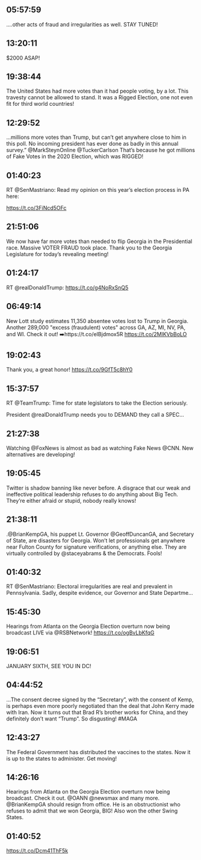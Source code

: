## 05:57:59
....other acts of fraud and irregularities as well. STAY TUNED!
## 13:20:11
$2000 ASAP!
## 19:38:44
The United States had more votes than it had people voting, by a lot. This travesty cannot be allowed to stand. It was a Rigged Election, one not even fit for third world countries!
## 12:29:52
...millions more votes than Trump, but can’t get anywhere close to him in this poll. No incoming president has ever done as badly in this annual survey.” @MarkSteynOnline @TuckerCarlson That’s because he got millions of Fake Votes in the 2020 Election, which was RIGGED!
## 01:40:23
RT @SenMastriano: Read my opinion on this year’s election process in PA here: 

https://t.co/3FiNcd5OFc
## 21:51:06
We now have far more votes than needed to flip Georgia in the Presidential race. Massive VOTER FRAUD took place. Thank you to the Georgia Legislature for today’s revealing meeting!
## 01:24:17
RT @realDonaldTrump: https://t.co/g4NoRxSnQ5
## 06:49:14
New Lott study estimates 11,350 absentee votes lost to Trump in Georgia. Another 289,000 "excess (fraudulent) votes" across GA, AZ, MI, NV, PA, and WI. Check it out! ➡️https://t.co/eIBjdmox5R https://t.co/2MlKVbBoLO
## 19:02:43
Thank you, a great honor! https://t.co/9GfT5c8hY0
## 15:37:57
RT @TeamTrump: Time for state legislators to take the Election seriously. 

President @realDonaldTrump needs you to DEMAND they call a SPEC…
## 21:27:38
Watching @FoxNews is almost as bad as watching Fake News @CNN. New alternatives are developing!
## 19:05:45
Twitter is shadow banning like never before. A disgrace that our weak and ineffective political leadership refuses to do anything about Big Tech. They’re either afraid or stupid, nobody really knows!
## 21:38:11
.@BrianKempGA, his puppet Lt. Governor @GeoffDuncanGA, and Secretary of State, are disasters for Georgia. Won’t let professionals get anywhere near Fulton County for signature verifications, or anything else. They are virtually controlled by @staceyabrams &amp; the Democrats. Fools!
## 01:40:32
RT @SenMastriano: Electoral irregularities are real and prevalent in Pennsylvania. Sadly, despite evidence, our Governor and State Departme…
## 15:45:30
Hearings from Atlanta on the Georgia Election overturn now being broadcast LIVE via @RSBNetwork! 
https://t.co/ogBvLbKfqG
## 19:06:51
JANUARY SIXTH, SEE YOU IN DC!
## 04:44:52
...The consent decree signed by the “Secretary”, with the consent of Kemp, is perhaps even more poorly negotiated than the deal that John Kerry made with Iran. Now it turns out that Brad R’s brother works for China, and they definitely don’t want “Trump”. So disgusting! #MAGA
## 12:43:27
The Federal Government has distributed the vaccines to the states. Now it is up to the states to administer. Get moving!
## 14:26:16
Hearings from Atlanta on the Georgia Election overturn now being broadcast. Check it out. @OANN @newsmax and many more. @BrianKempGA should resign from office. He is an obstructionist who refuses to admit that we won Georgia, BIG! Also won the other Swing States.
## 01:40:52
https://t.co/Dcm41ThF5k
